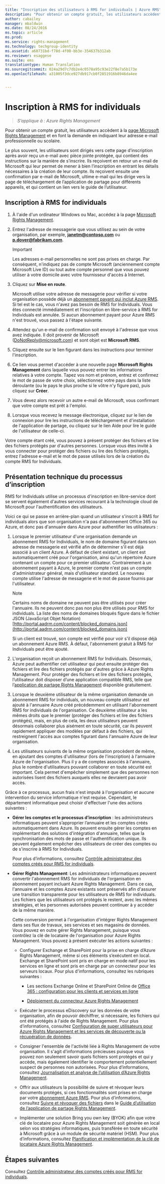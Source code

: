 ```yaml
---
title: "Inscription des utilisateurs à RMS for individuals | Azure RMS"
description: "Pour obtenir un compte gratuit, les utilisateurs accèdent à la page Microsoft Rights Management et en font la demande en indiquant leur adresse e-mail professionnelle ou scolaire."
author: cabailey
manager: mbaldwin
ms.date: 08/24/2016
ms.topic: article
ms.prod: 
ms.service: rights-management
ms.technology: techgroup-identity
ms.assetid: a60731bd-f78d-4f00-bb3e-354637b312ab
ms.reviewer: esaggese
ms.suite: ems
translationtype: Human Translation
ms.sourcegitcommit: 024a29d7c7db2e4c0578a95c93e22f8e7a5b173e
ms.openlocfilehash: a31005f3dce927db917cb0f2851916b8946da4ee


---
```


# Inscription à RMS for individuals

>*S’applique à : Azure Rights Management*

Pour obtenir un compte gratuit, les utilisateurs accèdent à la [page Microsoft Rights Management](https://portal.aadrm.com/) et en font la demande en indiquant leur adresse e-mail professionnelle ou scolaire. 

Le plus souvent, les utilisateurs sont dirigés vers cette page d’inscription après avoir reçu un e-mail avec pièce jointe protégée, qui contient des instructions sur la manière de s’inscrire. Ils reçoivent en retour un e-mail de Microsoft qui leur permet de mener à bien l’inscription en entrant les détails nécessaires à la création de leur compte. Ils reçoivent ensuite une confirmation par e-mail de Microsoft, ultime e-mail qui les dirige vers la page de téléchargement de l’application de partage pour différents appareils, et qui contient un lien vers le guide de l’utilisateur.

## Inscription à RMS for individuals

1.  À l'aide d'un ordinateur Windows ou Mac, accédez à la page [Microsoft Rights Management](https://portal.aadrm.com).

2.  Entrez l'adresse de messagerie que vous utilisez au sein de votre organisation, par exemple, **janetm@contoso.com** ou **p.dover@fabrikam.com**.

    > [!IMPORTANT]
    > Les adresses e-mail personnelles ne sont pas prises en charge. Par conséquent, n'indiquez pas de compte Microsoft (anciennement compte Microsoft Live ID) ou tout autre compte personnel que vous pouvez utiliser à votre domicile avec votre fournisseur d'accès à Internet.

3.  Cliquez sur **Mise en route**.

    Microsoft utilise votre adresse de messagerie pour vérifier si votre organisation possède déjà un [abonnement payant qui inclut Azure RMS](../get-started/requirements-subscriptions.md). Si tel est le cas, vous n'avez pas besoin de RMS for Individuals. Vous êtes connecté immédiatement et l'inscription en libre-service à RMS for Individuals est annulée. Si aucun abonnement payant pour Azure RMS n'est trouvé, vous passez à l'étape suivante.

4.  Attendez qu'un e-mail de confirmation soit envoyé à l'adresse que vous avez indiquée. Il doit provenir de Microsoft (DoNotReply@microsoft.com) et sont objet est **Microsoft RMS**.

5.  Cliquez ensuite sur le lien figurant dans les instructions pour terminer l'inscription.

6.  Ce lien vous permet d'accéder à une nouvelle page **Microsoft Rights Management** dans laquelle vous pouvez entrer les informations relatives à votre compte. Tapez vos nom et prénom, entrez et confirmez le mot de passe de votre choix, sélectionnez votre pays dans la liste déroulante (ou le pays le plus proche si le vôtre n'y figure pas), puis cliquez sur **Créer**.

7.  Vous devez alors recevoir un autre e-mail de Microsoft, vous confirmant que votre compte est prêt à l'emploi.

8.  Lorsque vous recevez le message électronique, cliquez sur le lien de connexion pour lire les instructions de téléchargement et d'installation de l'application de partage, ou cliquez sur le lien Aide pour lire le guide de l'utilisateur de celle-ci.

Votre compte étant créé, vous pouvez à présent protéger des fichiers et lire des fichiers protégés par d'autres personnes. Lorsque vous êtes invité à vous connecter pour protéger des fichiers ou lire des fichiers protégés, entrez l'adresse e-mail et le mot de passe utilisés lors de la création du compte RMS for Individuals.

## Présentation technique du processus d’inscription
RMS for Individuals utilise un processus d'inscription en libre-service dont se servent également d'autres services recourant à la technologie cloud de Microsoft pour l'authentification des utilisateurs.

Voici ce qui se passe en arrière-plan quand un utilisateur s'inscrit à RMS for individuals alors que son organisation n'a pas d'abonnement Office 365 ou Azure, et donc pas d'annuaire dans Azure pour authentifier les utilisateurs :

1.  Lorsque le premier utilisateur d'une organisation demande un abonnement RMS for Individuals, le nom de domaine figurant dans son adresse de messagerie est vérifié afin de déterminer s'il est déjà associé à un client Azure. À défaut de client existant, un client est automatiquement créé pour l'organisation, ainsi qu'un répertoire Azure contenant un compte pour ce premier utilisateur. Contrairement à un abonnement payant à Azure, le premier compte n'est pas un compte d'administrateur général, mais d'utilisateur standard. Le nouveau compte utilise l'adresse de messagerie et le mot de passe fournis par l'utilisateur.

    > [!NOTE]
    > Certains noms de domaine ne peuvent pas être utilisés pour créer l'annuaire. Ils ne peuvent donc pas non plus être utilisés pour RMS for individuals. La liste des noms de domaines bloqués figure dans le fichier JSON (JavaScript Objet Notation) [http://portal.aadrm.com/content/blocked_domains.json](http://portal.aadrm.com/content/blocked_domains.json)

    Si un client est trouvé, son compte est vérifié pour voir s'il dispose déjà un abonnement Azure RMS. À défaut, l'abonnement gratuit à RMS for Individuals peut être ajouté.

2.  L'organisation reçoit un abonnement RMS for Individuals. Désormais, Azure peut authentifier cet utilisateur qui peut ensuite protéger des fichiers et lire des fichiers protégés par d'autres grâce à Azure Rights Management. Pour protéger des fichiers et lire des fichiers protégés, l’utilisateur doit disposer d’une application compatible RMS, telle que l’[application de partage Rights Management](../rms-client/sharing-app-windows.md) disponible gratuitement.

3.  Lorsque le deuxième utilisateur de la même organisation demande un abonnement RMS for individuals, un nouveau compte utilisateur est ajouté à l'annuaire Azure créé précédemment en utilisant l'abonnement RMS for individuals de l'organisation. Ce deuxième utilisateur a les mêmes droits que le premier (protéger des fichiers et lire des fichiers protégés), mais, en plus de cela, les deux utilisateurs peuvent désormais collaborer plus aisément en toute sécurité, car ils peuvent rapidement appliquer des modèles par défaut à des fichiers, qui restreignent l'accès aux comptes figurant dans l'annuaire Azure de leur organisation.

4.  Les utilisateurs suivants de la même organisation procèdent de même, en ajoutant des comptes d'utilisateur (lors de l'inscription) à l'annuaire Azure de l'organisation. Plus il y a de comptes associés à l'annuaire, plus le nombre d'utilisateurs pouvant collaborer en toute sécurité est important. Cela permet d'empêcher simplement que des personnes non autorisées lisent des fichiers auxquels elles ne devraient pas avoir accès.

Grâce à ce processus, aucun frais n'est imputé à l'organisation et aucune intervention du service informatique n'est requise. Cependant, le département informatique peut choisir d'effectuer l'une des actions suivantes :

-   **Gérer les comptes et le processus d’inscription** : les administrateurs informatiques peuvent s’approprier l’annuaire et les comptes créés automatiquement dans Azure. Ils peuvent ensuite gérer les comptes en implémentant des solutions d'intégration d'annuaire, telles que la synchronisation des mots de passe et l'authentification unique. Ils peuvent également empêcher des utilisateurs de créer des comptes ou de s'inscrire à RMS for Individuals.

    Pour plus d’informations, consultez [Contrôle administrateur des comptes créés pour RMS for individuals](rms-for-individuals-take-control.md).

-   **Gérer Rights Management**: Les administrateurs informatiques peuvent convertir l'abonnement RMS for individuals de l'organisation en abonnement payant incluant Azure Rights Management. Dans ce cas, l'annuaire et les comptes Azure existants sont préservés afin d'assurer une transition transparente pour les utilisateurs de RMS for individuals. Les fichiers que les utilisateurs ont protégés le restent, avec les mêmes stratégies, et les personnes autorisées peuvent continuer à y accéder de la même manière.

    Cette conversion permet à l'organisation d'intégrer Rights Management dans ses flux de travaux, ses services et ses magasins de données. Vous pouvez en outre gérer Rights Management, puisque vous contrôlez la clé de locataire de l'organisation pour Azure Rights Management. Vous pouvez à présent exécuter les actions suivantes :

    -   Configurer Exchange et SharePoint pour la prise en charge d’Azure Rights Management, même si ces éléments s’exécutent en local. Exchange et SharePoint sont pris en charge en mode natif pour les services en ligne et sont pris en charge par un connecteur pour les serveurs locaux. Pour plus d'informations, consultez les rubriques suivantes :

        -   Les sections Exchange Online et SharePoint Online de [Office 365 : configuration pour les clients et services en ligne](../deploy-use/configure-office365.md)

        -   [Déploiement du connecteur Azure Rights Management](../deploy-use/deploy-rms-connector.md)

    -   Exécuter le processus eDiscovery sur les données de votre organisation, afin de pouvoir déchiffrer, si nécessaire, les fichiers qui ont été protégés à l'aide de Rights Management. Pour plus d’informations, consultez [Configuration de super utilisateurs pour Azure Rights Management et les services de découverte ou la récupération de données](../deploy-use/configure-super-users.md).

    -   Consigner l'ensemble de l'activité liée à Rights Management de votre organisation. Il s'agit d'informations précieuses puisque vous pouvez non seulement savoir quels fichiers sont protégés et qui y accède, mais également identifier le comportement potentiellement suspect de personnes non autorisées. Pour plus d’informations, consultez [Journalisation et analyse de l’utilisation d’Azure Rights Management](../deploy-use/log-analyze-usage.md).

    -   Offrir aux utilisateurs la possibilité de suivre et révoquer leurs documents protégés, si ces fonctionnalités sont prises en charge par votre [abonnement Azure RMS](https://technet.microsoft.com/dn858608). Pour plus d’informations, consultez [Suivre et révoquer des fichiers](../rms-client/sharing-app-track-revoke.md) dans le [Guide d’utilisation de l’application de partage Rights Management](../rms-client/sharing-app-user-guide.md).

    -   Implémenter une solution Bring you own key (BYOK) afin que votre clé de locataire pour Azure Rights Management soit générée en local selon vos stratégies informatiques, puis transférée en toute sécurité à Microsoft grâce à un module de sécurité matériel (HSM). Pour plus d’informations, consultez [Planification et implémentation de la clé de locataire Azure Rights Management](../plan-design/plan-implement-tenant-key.md).


## Étapes suivantes
Consultez [Contrôle administrateur des comptes créés pour RMS for individuals](rms-for-individuals-take-control.md).





<!--HONumber=Aug16_HO4-->


